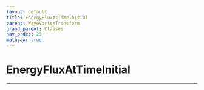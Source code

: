 ```yaml
---
layout: default
title: EnergyFluxAtTimeInitial
parent: WaveVortexTransform
grand_parent: Classes
nav_order: 23
mathjax: true
---
```


#  EnergyFluxAtTimeInitial




---

